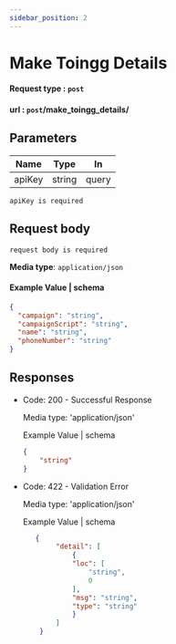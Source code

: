 ```yaml
---
sidebar_position: 2
---
```


# Make Toingg Details

 #### Request type : ```post```
  #### url : ```post```/make_toingg_details/

## Parameters



| Name  | Type   | In     |
|-------|--------|--------|
| apiKey| string | query  |

``` apiKey is required ```

## Request body
``` request body is required ```

**Media type**: `application/json`

#### Example Value | schema

```json
{
  "campaign": "string",
  "campaignScript": "string",
  "name": "string",
  "phoneNumber": "string"
}
```

## Responses
- Code: 200 - Successful Response

    Media type: 'application/json'

    
    Example Value | schema 

    ```json
    {
        "string"
    }
    ```
- Code: 422 - Validation Error

    Media type: 'application/json'

    Example Value | schema 
    ```json
       {
            "detail": [
                {
                "loc": [
                    "string",
                    0
                ],
                "msg": "string",
                "type": "string"
                }
            ]
        }

     ```